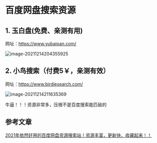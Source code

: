 # 百度网盘搜索资源

## 1. 玉白盘(免费、亲测有用)

网址：https://www.yubaipan.com/

 ![image-20211214204355925](https://zszblog.oss-cn-beijing.aliyuncs.com/zszblog/blogimage-master/image-20211214204355925.png)

## 2. 小鸟搜索（付费5￥，亲测有效）

网址：https://www.birdiesearch.com/ 

![image-20211214211635369](https://zszblog.oss-cn-beijing.aliyuncs.com/zszblog/blogimage-master/image-20211214211635369.png)

牛逼！！！资源非常多，压根不是百度搜索能匹敌的

## 参考文章

[2021年依然好用的百度网盘资源搜索站！资源丰富，更新快，收藏起来！！](https://www.bilibili.com/read/cv9083623)
